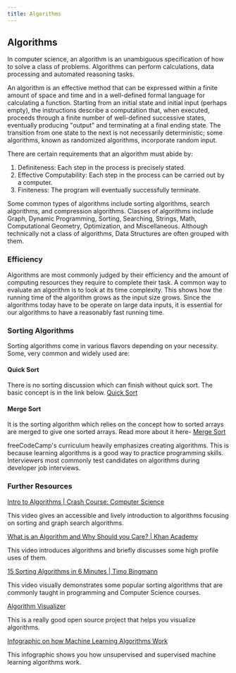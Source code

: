 ```yaml
---
title: Algorithms
---
```


## Algorithms

In computer science, an algorithm is an unambiguous specification of how to solve a class of problems. Algorithms can perform calculations, data processing and automated reasoning tasks.

An algorithm is an effective method that can be expressed within a finite amount of space and time and in a well-defined formal language for calculating a function. Starting from an initial state and initial input (perhaps empty), the instructions describe a computation that, when executed, proceeds through a finite number of well-defined successive states, eventually producing "output" and terminating at a final ending state. The transition from one state to the next is not necessarily deterministic; some algorithms, known as randomized algorithms, incorporate random input.

There are certain requirements that an algorithm must abide by:
<ol>
  <li>Definiteness: Each step in the process is precisely stated.</li>
  <li>Effective Computability: Each step in the process can be carried out by a computer.</li>
  <li>Finiteness: The program will eventually successfully terminate.</li>
</ol>

Some common types of algorithms include sorting algorithms, search algorithms, and compression algorithms. Classes of algorithms include Graph, Dynamic Programming, Sorting, Searching, Strings, Math, Computational Geometry, Optimization, and Miscellaneous. Although technically not a class of algorithms, Data Structures are often grouped with them. 

### Efficiency

Algorithms are most commonly judged by their efficiency and the amount of computing resources they require to complete their task. A common way to evaluate an algorithm is to look at its time complexity. This shows how the running time of the algorithm grows as the input size grows. Since the algorithms today have to be operate on large data inputs, it is essential for our algorithms to have a reasonably fast running time.

### Sorting Algorithms

Sorting algorithms come in various flavors depending on your necessity.
Some, very common and widely used are:

#### Quick Sort

There is no sorting discussion which can finish without quick sort. The basic concept is in the link below.
[Quick Sort](http://me.dt.in.th/page/Quicksort/)

#### Merge Sort
It is the sorting algorithm which relies on the concept how to sorted arrays are merged to give one sorted arrays. Read more about it here-
[Merge Sort](https://www.geeksforgeeks.org/merge-sort/)

freeCodeCamp's curriculum heavily emphasizes creating algorithms. This is because learning algorithms is a good way to practice programming skills. Interviewers most commonly test candidates on algorithms during developer job interviews.

### Further Resources

[Intro to Algorithms | Crash Course: Computer Science](https://www.youtube.com/watch?v=rL8X2mlNHPM)

This video gives an accessible and lively introduction to algorithms focusing on sorting and graph search algorithms. 

[What is an Algorithm and Why Should you Care? | Khan Academy](https://www.youtube.com/watch?v=CvSOaYi89B4)

This video introduces algorithms and briefly discusses some high profile uses of them. 

[15 Sorting Algorithms in 6 Minutes | Timo Bingmann](https://www.youtube.com/watch?v=kPRA0W1kECg)

This video visually demonstrates some popular sorting algorithms that are commonly taught in programming and Computer Science courses.

[Algorithm Visualizer](http://algo-visualizer.jasonpark.me)

This is a really good open source project that helps you visualize algorithms. 

[Infographic on how Machine Learning Algorithms Work](https://www.boozallen.com/content/dam/boozallen_site/sig/pdf/infographic/how-do-machines-learn.pdf)

This infographic shows you how unsupervised and supervised machine learning algorithms work.
